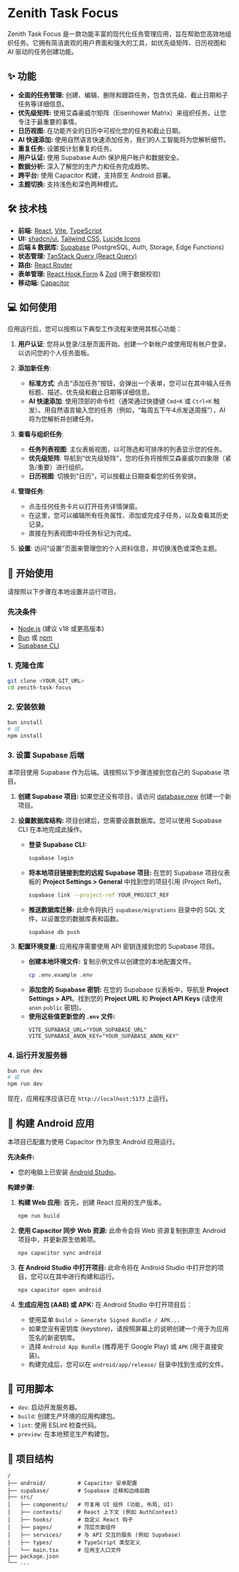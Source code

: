 # Zenith Task Focus

Zenith Task Focus 是一款功能丰富的现代化任务管理应用，旨在帮助您高效地组织任务。它拥有简洁直观的用户界面和强大的工具，如优先级矩阵、日历视图和 AI 驱动的任务创建功能。

## ✨ 功能

*   **全面的任务管理:** 创建、编辑、删除和跟踪任务，包含优先级、截止日期和子任务等详细信息。
*   **优先级矩阵:** 使用艾森豪威尔矩阵（Eisenhower Matrix）来组织任务，让您专注于最重要的事情。
*   **日历视图:** 在功能齐全的日历中可视化您的任务和截止日期。
*   **AI 快速添加:** 使用自然语言快速添加任务，我们的人工智能将为您解析细节。
*   **重复任务:** 设置按计划重复的任务。
*   **用户认证:** 使用 Supabase Auth 保护用户帐户和数据安全。
*   **数据分析:** 深入了解您的生产力和任务完成趋势。
*   **跨平台:** 使用 Capacitor 构建，支持原生 Android 部署。
*   **主题切换:** 支持浅色和深色两种模式。

## 🛠️ 技术栈

*   **前端:** [React](https://react.dev/), [Vite](https://vitejs.dev/), [TypeScript](https://www.typescriptlang.org/)
*   **UI:** [shadcn/ui](https://ui.shadcn.com/), [Tailwind CSS](https://tailwindcss.com/), [Lucide Icons](https://lucide.dev/)
*   **后端 & 数据库:** [Supabase](https://supabase.com/) (PostgreSQL, Auth, Storage, Edge Functions)
*   **状态管理:** [TanStack Query (React Query)](https://tanstack.com/query/latest)
*   **路由:** [React Router](https://reactrouter.com/)
*   **表单管理:** [React Hook Form](https://react-hook-form.com/) & [Zod](https://zod.dev/) (用于数据校验)
*   **移动端:** [Capacitor](https://capacitorjs.com/)

## 💻 如何使用

应用运行后，您可以按照以下典型工作流程来使用其核心功能：

1.  **用户认证**: 您将从登录/注册页面开始。创建一个新帐户或使用现有帐户登录，以访问您的个人任务面板。

2.  **添加新任务**:
    *   **标准方式**: 点击“添加任务”按钮，会弹出一个表单，您可以在其中输入任务标题、描述、优先级和截止日期等详细信息。
    *   **AI 快速添加**: 使用顶部的命令栏（通常通过快捷键 `Cmd+K` 或 `Ctrl+K` 触发）。用自然语言输入您的任务（例如，“每周五下午4点发送周报”），AI 将为您解析并创建任务。

3.  **查看与组织任务**:
    *   **任务列表视图**: 主仪表板视图，以可筛选和可排序的列表显示您的任务。
    *   **优先级矩阵**: 导航到“优先级矩阵”，您的任务将按照艾森豪威尔四象限（紧急/重要）进行组织。
    *   **日历视图**: 切换到“日历”，可以按截止日期查看您的任务安排。

4.  **管理任务**:
    *   点击任何任务卡片以打开任务详情弹窗。
    *   在这里，您可以编辑所有任务属性、添加或完成子任务，以及查看其历史记录。
    *   直接在列表视图中将任务标记为完成。

5.  **设置**: 访问“设置”页面来管理您的个人资料信息，并切换浅色或深色主题。

## 🚀 开始使用

请按照以下步骤在本地设置并运行项目。

### 先决条件

*   [Node.js](https://nodejs.org/) (建议 v18 或更高版本)
*   [Bun](https://bun.sh/) 或 [npm](https://www.npmjs.com/)
*   [Supabase CLI](https://supabase.com/docs/guides/cli)

### 1. 克隆仓库

```bash
git clone <YOUR_GIT_URL>
cd zenith-task-focus
```

### 2. 安装依赖

```bash
bun install
# 或
npm install
```

### 3. 设置 Supabase 后端

本项目使用 Supabase 作为后端。请按照以下步骤连接到您自己的 Supabase 项目。

1.  **创建 Supabase 项目:**
    如果您还没有项目，请访问 [database.new](https://database.new) 创建一个新项目。

2.  **设置数据库结构:**
    项目创建后，您需要设置数据库。您可以使用 Supabase CLI 在本地完成此操作。
    - **登录 Supabase CLI:**
      ```bash
      supabase login
      ```
    - **将本地项目链接到您的远程 Supabase 项目:**
      在您的 Supabase 项目仪表板的 **Project Settings > General** 中找到您的项目引用 (Project Ref)。
      ```bash
      supabase link --project-ref YOUR_PROJECT_REF
      ```
    - **推送数据库迁移:**
      此命令将执行 `supabase/migrations` 目录中的 SQL 文件，以设置您的数据库表和函数。
      ```bash
      supabase db push
      ```

3.  **配置环境变量:**
    应用程序需要使用 API 密钥连接到您的 Supabase 项目。
    - **创建本地环境文件:**
      复制示例文件以创建您的本地配置文件。
      ```bash
      cp .env.example .env
      ```
    - **添加您的 Supabase 密钥:**
      在您的 Supabase 仪表板中，导航至 **Project Settings > API**。找到您的 **Project URL** 和 **Project API Keys** (请使用 `anon` `public` 密钥)。
    - **使用这些值更新您的 `.env` 文件:**
      ```env
      VITE_SUPABASE_URL="YOUR_SUPABASE_URL"
      VITE_SUPABASE_ANON_KEY="YOUR_SUPABASE_ANON_KEY"
      ```

### 4. 运行开发服务器

```bash
bun run dev
# 或
npm run dev
```

现在，应用程序应该已在 `http://localhost:5173` 上运行。

## 📱 构建 Android 应用

本项目已配置为使用 Capacitor 作为原生 Android 应用运行。

**先决条件:**

*   您的电脑上已安装 [Android Studio](https://developer.android.com/studio)。

**构建步骤:**

1.  **构建 Web 应用:**
    首先，创建 React 应用的生产版本。
    ```bash
    npm run build
    ```

2.  **使用 Capacitor 同步 Web 资源:**
    此命令会将 Web 资源复制到原生 Android 项目中，并更新原生依赖项。
    ```bash
    npx capacitor sync android
    ```

3.  **在 Android Studio 中打开项目:**
    此命令将在 Android Studio 中打开您的项目，您可以在其中进行构建和运行。
    ```bash
    npx capacitor open android
    ```

4.  **生成应用包 (AAB) 或 APK:**
    在 Android Studio 中打开项目后：
    *   使用菜单 `Build > Generate Signed Bundle / APK...`
    *   如果您没有密钥库 (keystore)，请按照屏幕上的说明创建一个用于为应用签名的新密钥库。
    *   选择 `Android App Bundle` (推荐用于 Google Play) 或 `APK` (用于直接安装)。
    *   构建完成后，您可以在 `android/app/release/` 目录中找到生成的文件。

## 📜 可用脚本

*   `dev`: 启动开发服务器。
*   `build`: 创建生产环境的应用构建包。
*   `lint`: 使用 ESLint 检查代码。
*   `preview`: 在本地预览生产构建包。

## 📂 项目结构

```
/
├── android/          # Capacitor 安卓配置
├── supabase/         # Supabase 迁移和边缘函数
├── src/
│   ├── components/   # 可复用 UI 组件 (功能, 布局, UI)
│   ├── contexts/     # React 上下文 (例如 AuthContext)
│   ├── hooks/        # 自定义 React 钩子
│   ├── pages/        # 顶层页面组件
│   ├── services/     # 与 API 交互的服务 (例如 Supabase)
│   ├── types/        # TypeScript 类型定义
│   └── main.tsx      # 应用主入口文件
├── package.json
└── ...
```
